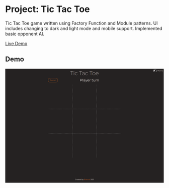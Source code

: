 # Project: Tic Tac Toe
Tic Tac Toe game written using Factory Function and Module patterns. UI includes changing to dark and light mode and mobile support. Implemented basic opponent AI.

[Live Demo](https://archloner.github.io/odin-project/javascript/organizing-js-code/PROJECT-tic-tac-toe/index.html)

## Demo

![Demo](img/tick-tack-toe1.gif)